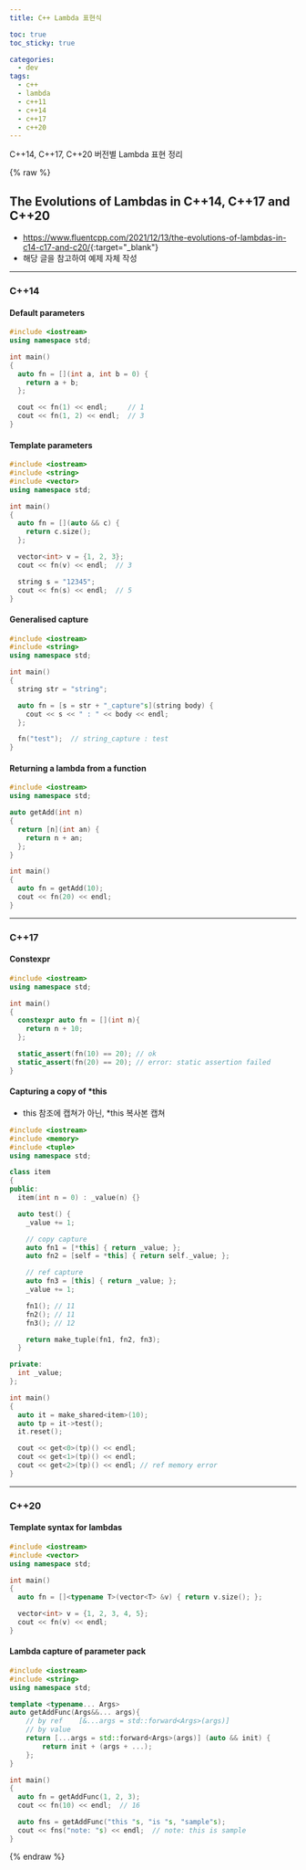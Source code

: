 ```yaml
---
title: C++ Lambda 표현식

toc: true
toc_sticky: true

categories:
  - dev
tags:
  - c++
  - lambda
  - c++11
  - c++14
  - c++17
  - c++20
---
```


C++14, C++17, C++20 버전별 Lambda 표현 정리 

{% raw %}

## The Evolutions of Lambdas in C++14, C++17 and C++20
- <https://www.fluentcpp.com/2021/12/13/the-evolutions-of-lambdas-in-c14-c17-and-c20/>{:target="_blank"}  
- 해당 글을 참고하여 예제 자체 작성

---

### C++14
#### Default parameters

```c++
#include <iostream>
using namespace std;

int main()
{
  auto fn = [](int a, int b = 0) {
    return a + b;
  };

  cout << fn(1) << endl;     // 1
  cout << fn(1, 2) << endl;  // 3
}
```

#### Template parameters

```c++
#include <iostream>
#include <string>
#include <vector>
using namespace std;

int main()
{
  auto fn = [](auto && c) {
    return c.size();
  };

  vector<int> v = {1, 2, 3};
  cout << fn(v) << endl;  // 3

  string s = "12345";
  cout << fn(s) << endl;  // 5
}
```

#### Generalised capture

```c++
#include <iostream>
#include <string>
using namespace std;

int main()
{
  string str = "string";

  auto fn = [s = str + "_capture"s](string body) {
    cout << s << " : " << body << endl; 
  };

  fn("test");  // string_capture : test
}
```

#### Returning a lambda from a function

```c++
#include <iostream>
using namespace std;

auto getAdd(int n)
{
  return [n](int an) {
    return n + an;
  };
}

int main()
{
  auto fn = getAdd(10);
  cout << fn(20) << endl;
}
```

--- 

### C++17

#### Constexpr

```c++
#include <iostream>
using namespace std;

int main()
{
  constexpr auto fn = [](int n){
    return n + 10;
  };

  static_assert(fn(10) == 20); // ok
  static_assert(fn(20) == 20); // error: static assertion failed
}
```

####  Capturing a copy of *this
- this 참조에 캡쳐가 아닌, *this 복사본 캡쳐

```c++
#include <iostream>
#include <memory>
#include <tuple>
using namespace std;

class item 
{
public:
  item(int n = 0) : _value(n) {}

  auto test() {
    _value += 1;

    // copy capture
    auto fn1 = [*this] { return _value; };
    auto fn2 = [self = *this] { return self._value; };

    // ref capture
    auto fn3 = [this] { return _value; };
    _value += 1;

    fn1(); // 11
    fn2(); // 11
    fn3(); // 12

    return make_tuple(fn1, fn2, fn3);
  }

private:
  int _value;
};

int main()
{
  auto it = make_shared<item>(10);
  auto tp = it->test();
  it.reset();

  cout << get<0>(tp)() << endl;
  cout << get<1>(tp)() << endl;
  cout << get<2>(tp)() << endl; // ref memory error 
}
```

--- 

### C++20

#### Template syntax for lambdas

```c++
#include <iostream>
#include <vector>
using namespace std;

int main()
{
  auto fn = []<typename T>(vector<T> &v) { return v.size(); };

  vector<int> v = {1, 2, 3, 4, 5};
  cout << fn(v) << endl;
}
```

#### Lambda capture of parameter pack

```c++
#include <iostream>
#include <string>
using namespace std;

template <typename... Args>
auto getAddFunc(Args&&... args){
    // by ref    [&...args = std::forward<Args>(args)]
    // by value  
    return [...args = std::forward<Args>(args)] (auto && init) {
        return init + (args + ...);
    };
}

int main()
{
  auto fn = getAddFunc(1, 2, 3);
  cout << fn(10) << endl;  // 16

  auto fns = getAddFunc("this "s, "is "s, "sample"s);
  cout << fns("note: "s) << endl;  // note: this is sample
}
```

{% endraw %}
